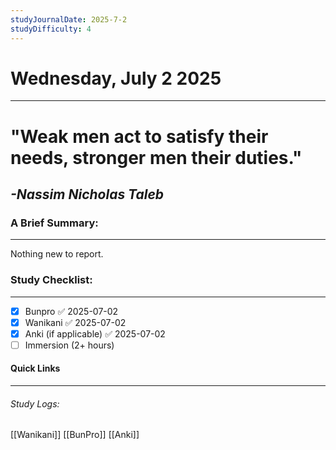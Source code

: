 ```yaml
---
studyJournalDate: 2025-7-2
studyDifficulty: 4
---
```


# Wednesday, July 2 2025
---
# "Weak men act to satisfy their needs, stronger men their duties."

## *-Nassim Nicholas Taleb*


### A Brief Summary:
---
Nothing new to report.

### Study Checklist:
---
- [x] Bunpro ✅ 2025-07-02
- [x] Wanikani ✅ 2025-07-02
- [x] Anki (if applicable) ✅ 2025-07-02
- [ ] Immersion (2+ hours)

#### Quick Links
---
###### Study Logs:
[[Wanikani]]
[[BunPro]]
[[Anki]]